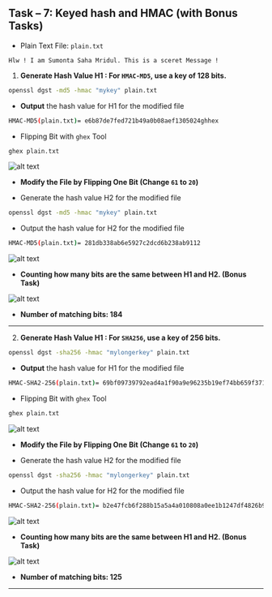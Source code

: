 ## Task – 7: Keyed hash and HMAC (with Bonus Tasks)

- Plain Text File: `plain.txt`

```
Hlw ! I am Sumonta Saha Mridul. This is a sceret Message !
```

1. **Generate Hash Value H1 : For `HMAC-MD5`, use a key of 128 bits.**

```bash
openssl dgst -md5 -hmac "mykey" plain.txt
```

- **Output** the hash value for H1 for the modified file

```bash
HMAC-MD5(plain.txt)= e6b87de7fed721b49a0b08aef1305024ghhex
```

- Flipping Bit with `ghex` Tool

```bash
ghex plain.txt
```

![alt text](./assets/image-21.png)

- **Modify the File by Flipping One Bit (Change `61` to `20`)**

- Generate the hash value H2 for the modified file

```bash
openssl dgst -md5 -hmac "mykey" plain.txt
```

- Output the hash value for H2 for the modified file

```bash
HMAC-MD5(plain.txt)= 281db338ab6e5927c2dcd6b238ab9112
```

![alt text](./assets/image-22.png)

- **Counting how many bits are the same between H1 and H2. (Bonus Task)**

![alt text](./assets/image-23.png)

- **Number of matching bits: 184**

<hr>

2. **Generate Hash Value H1 : For `SHA256`, use a key of 256 bits.**

```bash
openssl dgst -sha256 -hmac "mylongerkey" plain.txt
```

- **Output** the hash value for H1 for the modified file

```bash
HMAC-SHA2-256(plain.txt)= 69bf09739792ead4a1f90a9e96235b19ef74bb659f371f9ead59b02fe6f69499
```

- Flipping Bit with `ghex` Tool

```bash
ghex plain.txt
```

![alt text](./assets/image-21.png)

- **Modify the File by Flipping One Bit (Change `61` to `20`)**

- Generate the hash value H2 for the modified file

```bash
openssl dgst -sha256 -hmac "mylongerkey" plain.txt
```

- Output the hash value for H2 for the modified file

```bash
HMAC-SHA2-256(plain.txt)= b2e47fcb6f288b15a5a4a010808a0ee1b1247df4826b90427a4e3f470e3af0b7
```

![alt text](./assets/image40.png)

- **Counting how many bits are the same between H1 and H2. (Bonus Task)**

![alt text](./assets/image41.png)

- **Number of matching bits: 125**

<hr>
